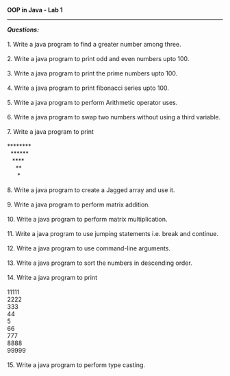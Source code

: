 <b>OOP in Java  - Lab 1</b> <br> <hr>
  <b><i>Questions:</i></b><br><br>
      1. Write a java program to find a greater number among three.<br><br>
      2. Write a java program to print odd and even numbers upto 100.<br><br>
      3. Write a java program to print the prime numbers upto 100.<br><br>
      4. Write a java program to print fibonacci series upto 100.<br><br>
      5. Write a java program to perform Arithmetic operator uses.<br><br>
      6. Write a java program to swap two numbers without using a third variable.<br><br>
      7. Write a java program to print <br><br>
      ******** <br>
       &nbsp;&nbsp;****** <br>
        &nbsp;&nbsp;&nbsp;**** <br>
         &nbsp;&nbsp;&nbsp;&nbsp;&nbsp;** <br>
          &nbsp;&nbsp;&nbsp;&nbsp;&nbsp;&nbsp;* <br><br>
      8. Write a java program to create a Jagged array and use it.<br><br>
      9. Write a java program to perform matrix addition.<br><br>
      10. Write a java program to perform matrix multiplication.<br> <br>
      11. Write a java program to use jumping statements i.e. break and continue.<br><br>
      12. Write a java program to use command-line arguments.<br><br>
      13. Write a java program to sort the numbers in descending order.<br><br>
      14. Write a java program to print<br><br>
      11111 <br>
      2222 <br>
      333 <br>
      44 <br>
      5 <br>
      66 <br>
      777 <br>
      8888 <br>
      99999 <br><br>
      15. Write a java program to perform type casting.<br><br>
